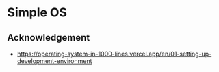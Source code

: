 # Simple OS

## Acknowledgement

- https://operating-system-in-1000-lines.vercel.app/en/01-setting-up-development-environment
